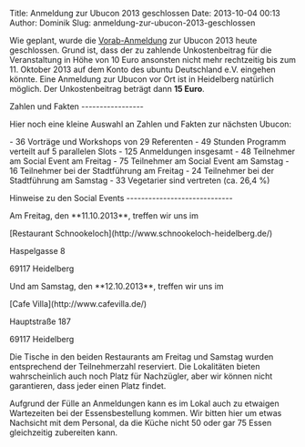 Title: Anmeldung zur Ubucon 2013 geschlossen
Date: 2013-10-04 00:13
Author: Dominik
Slug: anmeldung-zur-ubucon-2013-geschlossen

Wie geplant, wurde die [Vorab-Anmeldung](/2013/anmeldung) zur Ubucon
2013 heute geschlossen. Grund ist, dass der zu zahlende Unkostenbeitrag
für die Veranstaltung in Höhe von 10 Euro ansonsten nicht mehr
rechtzeitig bis zum 11. Oktober 2013 auf dem Konto des ubuntu
Deutschland e.V. eingehen könnte. Eine Anmeldung zur Ubucon vor Ort ist
in Heidelberg natürlich möglich. Der Unkostenbeitrag beträgt dann **15
Euro**.

</p>
Zahlen und Fakten
-----------------

</p>
Hier noch eine kleine Auswahl an Zahlen und Fakten zur nächsten Ubucon:

</p>
-   36 Vorträge und Workshops von 29 Referenten
-   49 Stunden Programm verteilt auf 5 parallelen Slots
-   125 Anmeldungen insgesamt
-   48 Teilnehmer am Social Event am Freitag
-   75 Teilnehmer am Social Event am Samstag
-   16 Teilnehmer bei der Stadtführung am Freitag
-   24 Teilnehmer bei der Stadtführung am Samstag
-   33 Vegetarier sind vertreten (ca. 26,4 %)

</p>
Hinweise zu den Social Events
-----------------------------

</p>
Am Freitag, den **11.10.2013**, treffen wir uns im

</p>
[Restaurant Schnookeloch](http://www.schnookeloch-heidelberg.de/)  

Haspelgasse 8  

69117 Heidelberg

</p>
Und am Samstag, den **12.10.2013**, treffen wir uns im

</p>
[Cafe Villa](http://www.cafevilla.de/)  

Hauptstraße 187  

69117 Heidelberg

</p>
Die Tische in den beiden Restaurants am Freitag und Samstag wurden
entsprechend der Teilnehmerzahl reserviert. Die Lokalitäten bieten
wahrscheinlich auch noch Platz für Nachzügler, aber wir können nicht
garantieren, dass jeder einen Platz findet.

</p>
Aufgrund der Fülle an Anmeldungen kann es im Lokal auch zu etwaigen
Wartezeiten bei der Essensbestellung kommen. Wir bitten hier um etwas
Nachsicht mit dem Personal, da die Küche nicht 50 oder gar 75 Essen
gleichzeitig zubereiten kann.

</p>

